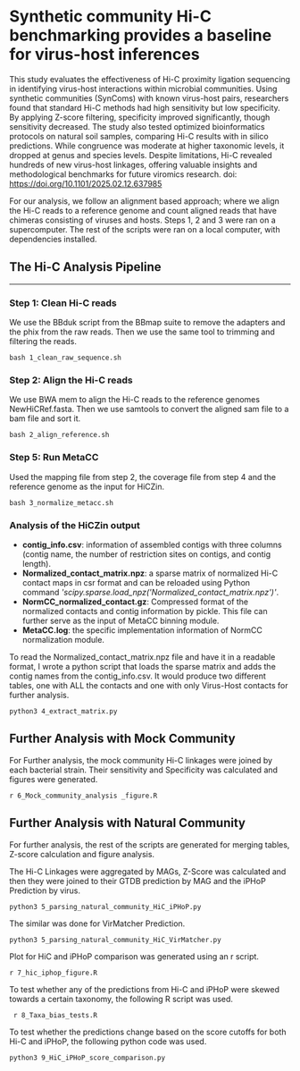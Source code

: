 # Synthetic community Hi-C benchmarking provides a baseline for virus-host inferences

This study evaluates the effectiveness of Hi-C proximity ligation sequencing in identifying virus-host interactions within microbial communities. Using synthetic communities (SynComs) with known virus-host pairs, researchers found that standard Hi-C methods had high sensitivity but low specificity. By applying Z-score filtering, specificity improved significantly, though sensitivity decreased. The study also tested optimized bioinformatics protocols on natural soil samples, comparing Hi-C results with in silico predictions. While congruence was moderate at higher taxonomic levels, it dropped at genus and species levels. Despite limitations, Hi-C revealed hundreds of new virus-host linkages, offering valuable insights and methodological benchmarks for future viromics research.
doi: https://doi.org/10.1101/2025.02.12.637985 

For our analysis, we follow an alignment based approach; where we align the Hi-C reads to a reference genome and count aligned reads that have chimeras consisting of viruses and hosts. Steps 1, 2 and 3 were ran on a supercomputer. The rest of the scripts were ran on a local computer, with dependencies installed.

## The Hi-C Analysis Pipeline
---

### Step 1: Clean Hi-C reads

We use the BBduk script from the BBmap suite to remove the adapters and the phix from the raw reads.
Then we use the same tool to trimming and filtering the reads.

``` bash 1_clean_raw_sequence.sh ```

### Step 2: Align the  Hi-C reads

We use BWA mem to align the Hi-C reads to the reference genomes NewHiCRef.fasta. Then we use samtools to convert the aligned sam file to a bam file and sort it. 

```bash 2_align_reference.sh ```

### Step 5: Run MetaCC

Used the mapping file from step 2, the coverage file from step 4 and the reference genome as the input for HiCZin.

```bash 3_normalize_metacc.sh ```

### Analysis of the HiCZin output

- **contig_info.csv**: information of assembled contigs with three columns (contig name, the number of restriction sites on contigs, and contig length).
- **Normalized_contact_matrix.npz**: a sparse matrix of normalized Hi-C contact maps in csr format and can be reloaded using Python command *'scipy.sparse.load_npz('Normalized_contact_matrix.npz')'*.
- **NormCC_normalized_contact.gz**: Compressed format of the normalized contacts and contig information by pickle. This file can further serve as the input of MetaCC binning module.
- **MetaCC.log**: the specific implementation information of NormCC normalization module.

To read the Normalized_contact_matrix.npz file and have it in  a readable format, I wrote a python script that loads the sparse matrix and adds the contig names from the contig_info.csv. It would produce two different tables, one with ALL the contacts and one with only Virus-Host contacts for further analysis. 

``` python3 4_extract_matrix.py ```

## Further Analysis with Mock Community

For Further analysis, the mock community Hi-C linkages were joined by each bacterial strain. Their sensitivity and Specificity was calculated and figures were generated.

``` r 6_Mock_community_analysis _figure.R ```


## Further Analysis with Natural Community

For further analysis, the rest of the scripts are generated for merging tables, Z-score calculation and figure analysis. 

The Hi-C Linkages were aggregated by MAGs, Z-Score was calculated and then they were joined to their GTDB prediction by MAG and the iPHoP Prediction by virus.

```python3 5_parsing_natural_community_HiC_iPHoP.py ```

The similar was done for VirMatcher Prediction.

```python3 5_parsing_natural_community_HiC_VirMatcher.py ```

Plot for HiC and iPHoP comparison was generated using an r script.

``` r 7_hic_iphop_figure.R ```

To test whether any of the predictions from Hi-C and iPHoP were skewed towards a certain taxonomy, the following R script was used.

``` r 8_Taxa_bias_tests.R```

To test whether the predictions change based on the score cutoffs for both Hi-C and iPHoP, the following python code was used.

```python3 9_HiC_iPHoP_score_comparison.py```

